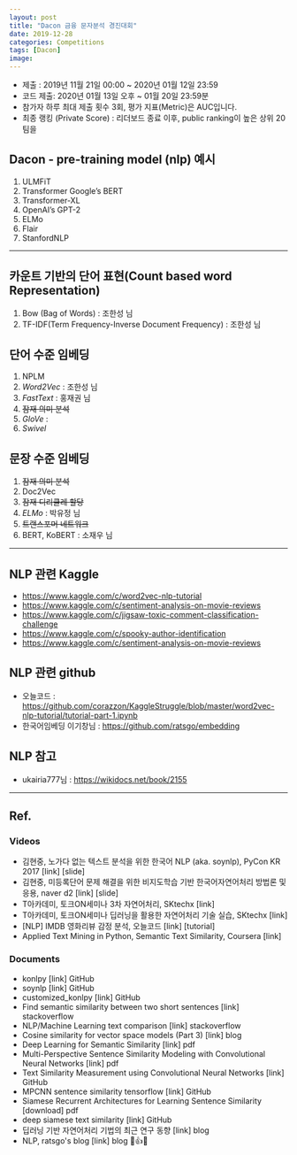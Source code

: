 ```yaml
---
layout: post
title: "Dacon 금융 문자분석 경진대회"
date: 2019-12-28
categories: Competitions
tags: [Dacon]
image:
---
```


- 제출 : 2019년 11월 21일 00:00 ~ 2020년 01월 12일 23:59
- 코드 제출: 2020년 01월 13일 오후 ~ 01월 20일 23:59분
- 참가자 하루 최대 제출 횟수 3회, 평가 지표(Metric)은 AUC입니다.
- 최종 랭킹 (Private Score) : 리더보드 종료 이후, public ranking이 높은 상위 20팀을

## Dacon - pre-training model (nlp) 예시
1. ULMFiT
2. Transformer Google’s BERT
3. Transformer-XL
4. OpenAI’s GPT-2
5. ELMo
6. Flair
7. StanfordNLP

***

## 카운트 기반의 단어 표현(Count based word Representation)
1. Bow (Bag of Words) : 조한성 님
2. TF-IDF(Term Frequency-Inverse Document Frequency) : 조한성 님

## 단어 수준 임베딩
1. NPLM
2. *Word2Vec* : 조한성 님
3. *FastText* : 홍재권 님
4. ~~잠재 의미 분석~~
5. *GloVe* :
6. *Swivel*

## 문장 수준 임베딩
1. ~~잠재 의미 분석~~
2. Doc2Vec
3. ~~잠재 디리클레 할당~~
4. *ELMo* : 박유정 님
5. ~~트랜스포머 네트워크~~
6. BERT, KoBERT : 소재우 님

***

## NLP 관련 Kaggle
* https://www.kaggle.com/c/word2vec-nlp-tutorial
* https://www.kaggle.com/c/sentiment-analysis-on-movie-reviews
* https://www.kaggle.com/c/jigsaw-toxic-comment-classification-challenge
* https://www.kaggle.com/c/spooky-author-identification
* https://www.kaggle.com/c/sentiment-analysis-on-movie-reviews

## NLP 관련 github
* 오늘코드 : https://github.com/corazzon/KaggleStruggle/blob/master/word2vec-nlp-tutorial/tutorial-part-1.ipynb
* 한국어임베딩 이기창님 : https://github.com/ratsgo/embedding

## NLP 참고
* ukairia777님 : https://wikidocs.net/book/2155

***

## Ref.
### Videos
* 김현중, 노가다 없는 텍스트 분석을 위한 한국어 NLP (aka. soynlp), PyCon KR 2017 [link] [slide]
* 김현중, 미등록단어 문제 해결을 위한 비지도학습 기반 한국어자연어처리 방법론 및 응용, naver d2 [link] [slide]
* T아카데미, 토크ON세미나 3차 자연어처리, SKtechx [link]
* T아카데미, 토크ON세미나 딥러닝을 활용한 자연어처리 기술 실습, SKtechx [link]
* [NLP] IMDB 영화리뷰 감정 분석, 오늘코드 [link] [tutorial]
* Applied Text Mining in Python, Semantic Text Similarity, Coursera [link]

### Documents
* konlpy [link] GitHub
* soynlp [link] GitHub
* customized_konlpy [link] GitHub
* Find semantic similarity between two short sentences [link] stackoverflow
* NLP/Machine Learning text comparison [link] stackoverflow
* Cosine similarity for vector space models (Part 3) [link] blog
* Deep Learning for Semantic Similarity [link] pdf
* Multi-Perspective Sentence Similarity Modeling with Convolutional Neural Networks [link] pdf
* Text Similarity Measurement using Convolutional Neural Networks [link] GitHub
* MPCNN sentence similarity tensorflow [link] GitHub
* Siamese Recurrent Architectures for Learning Sentence Similarity [download] pdf
* deep siamese text similarity [link] GitHub
* 딥러닝 기반 자연어처리 기법의 최근 연구 동향 [link] blog
* NLP, ratsgo's blog [link] blog 💯👍🌟
